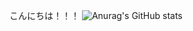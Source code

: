 こんにちは！！！
![Anurag's GitHub stats](https://github-readme-stats.vercel.app/api?username=hikaru-0602&show_icons=true&theme=radical)


